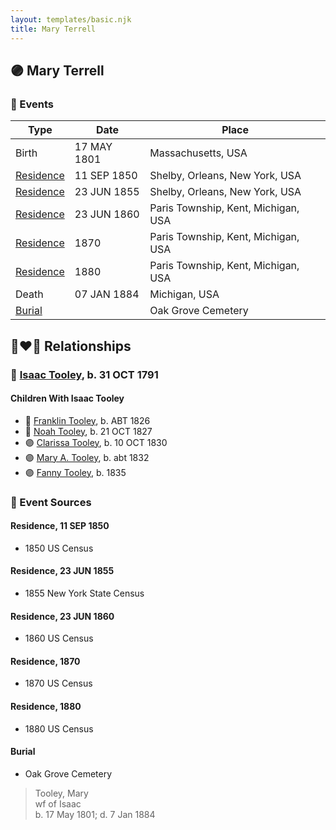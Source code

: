 ```yaml
---
layout: templates/basic.njk
title: Mary Terrell
---
```

## 🟣 Mary Terrell

### 📆 Events

Type | Date | Place
------ | ------ | ------
Birth | 17 MAY 1801 | Massachusetts, USA
[Residence](#event-82d3bfee-9f5b-40f1-a88f-e5fc59416808) | 11 SEP 1850 | Shelby, Orleans, New York, USA
[Residence](#event-502d5b62-0364-43fd-8b46-a1238ced7198) | 23 JUN 1855 | Shelby, Orleans, New York, USA
[Residence](#event-e2d1374c-bfa2-4199-9fe6-250f04b0c36a) | 23 JUN 1860 | Paris Township, Kent, Michigan, USA
[Residence](#event-488c5e03-e33b-4717-9431-66100fe1f52a) | 1870 | Paris Township, Kent, Michigan, USA
[Residence](#event-f3f97ac7-1b35-40c3-b85d-64b3962e6a91) | 1880 | Paris Township, Kent, Michigan, USA
Death | 07 JAN 1884 | Michigan, USA
[Burial](#event-9a43d036-aec9-4f0e-80c4-964e1f7298a1) |  | Oak Grove Cemetery

## 👩‍❤️‍👨 Relationships

### 🔵 [Isaac Tooley](/people/6/65071054), b. 31 OCT 1791

#### Children With Isaac Tooley
* 🔵 [Franklin Tooley](/people/3/35646460), b. ABT 1826
* 🔵 [Noah Tooley](/people/8/84640933), b. 21 OCT 1827
* 🟣 [Clarissa Tooley](/people/9/91667756), b. 10 OCT 1830
* 🟣 [Mary A. Tooley](/people/5/53760761), b. abt 1832
* 🟣 [Fanny Tooley](/people/4/45270328), b. 1835
### 📰 Event Sources

#### <a id="event-82d3bfee-9f5b-40f1-a88f-e5fc59416808"></a> Residence, 11 SEP 1850
* 1850 US Census

#### <a id="event-502d5b62-0364-43fd-8b46-a1238ced7198"></a> Residence, 23 JUN 1855
* 1855 New York State Census

#### <a id="event-e2d1374c-bfa2-4199-9fe6-250f04b0c36a"></a> Residence, 23 JUN 1860
* 1860 US Census

#### <a id="event-488c5e03-e33b-4717-9431-66100fe1f52a"></a> Residence, 1870
* 1870 US Census

#### <a id="event-f3f97ac7-1b35-40c3-b85d-64b3962e6a91"></a> Residence, 1880
* 1880 US Census

#### <a id="event-9a43d036-aec9-4f0e-80c4-964e1f7298a1"></a> Burial
* Oak Grove Cemetery
>   
  > Tooley, Mary  
  > wf of Isaac  
  > b. 17 May 1801;  d. 7 Jan 1884
